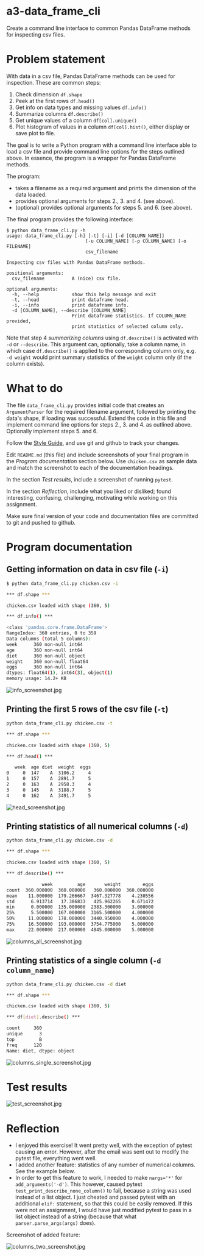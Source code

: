 # a3-data_frame_cli
Create a command line interface to common Pandas DataFrame methods for inspecting csv files.

# Problem statement
With data in a csv file, Pandas DataFrame methods can be used for inspection. These are common steps:
1. Check dimension `df.shape`
2. Peek at the first rows `df.head()`
3. Get info on data types and missing values `df.info()`
4. Summarize columns `df.describe()`
5. Get unique values of a column `df[col].unique()`
6. Plot histogram of values in a column `df[col].hist()`, either display or save plot to file.


The goal is to write a Python program with a command line interface able to load a csv file and provide command line options for the steps outlined above. In essence, the program is a wrapper for Pandas DataFrame methods.

The program:
- takes a filename as a required argument and prints the dimension of the data loaded. 
- provides optional arguments for steps 2., 3. and 4. (see above). 
- (optional) provides optional arguments for steps 5. and 6. (see above).

The final program provides the following interface:

```
$ python data_frame_cli.py -h
usage: data_frame_cli.py [-h] [-t] [-i] [-d [COLUMN_NAME]]
                             [-u COLUMN_NAME] [-p COLUMN_NAME] [-o FILENAME]
                             csv_filename

Inspecting csv files with Pandas DataFrame methods.

positional arguments:
  csv_filename          A (nice) csv file.

optional arguments:
  -h, --help            show this help message and exit
  -t, --head            print dataframe head.
  -i, --info            print dataframe info.
  -d [COLUMN_NAME], --describe [COLUMN_NAME]
                        Print dataframe statistics. If COLUMN_NAME provided,
                        print statistics of selected column only.
```

Note that step 4 _summarizing columns_ using `df.describe()` is activated with `-d` or `--describe`. This argument can, optionally, take a column name, in which case `df.describe()` is applied to the corresponding column only, e.g. `-d weight` would print summary statistics of the `weight` column only (if the column exists).

# What to do
The file `data_frame_cli.py` provides initial code that creates an `ArgumentParser` for the required filename argument, followed by printing the data's shape, if loading was successful. Extend the code in this file and implement command line options for steps 2., 3. and 4. as outlined above. Optionally implement steps 5. and 6.

Follow the [Style Guide](StyleGuide.md), and use git and github to track your changes.

Edit `README.md` (this file) and include screenshots of your final program in the _Program documentation_ section below. Use `chicken.csv` as sample data and match the screenshot to each of the documentation headings.

In the section *Test results*, include a screenshot of running `pytest`.

In the section *Reflection*, include what you liked or disliked; found interesting, confusing, challenging, motivating while working on this assignment.

Make sure final version of your code and documentation files are committed to git and pushed to github. 

# Program documentation

## Getting information on data in csv file (`-i`)
```bash
$ python data_frame_cli.py chicken.csv -i

*** df.shape ***

chicken.csv loaded with shape (360, 5)

*** df.info() ***

<class 'pandas.core.frame.DataFrame'>
RangeIndex: 360 entries, 0 to 359
Data columns (total 5 columns):
week      360 non-null int64
age       360 non-null int64
diet      360 non-null object
weight    360 non-null float64
eggs      360 non-null int64
dtypes: float64(1), int64(3), object(1)
memory usage: 14.2+ KB
```

![info_screenshot.jpg](info_screenshot.jpg)

## Printing the first 5 rows of the csv file (`-t`)
```bash
python data_frame_cli.py chicken.csv -t

*** df.shape ***

chicken.csv loaded with shape (360, 5)

*** df.head() ***

   week  age diet  weight  eggs
0     0  147    A  3106.2     4
1     0  157    A  2891.7     5
2     0  163    A  2958.3     4
3     0  145    A  3188.7     5
4     0  162    A  3491.7     5
```

![head_screenshot.jpg](head_screenshot.jpg)

## Printing statistics of all numerical columns (`-d`)
```bash
python data_frame_cli.py chicken.csv -d

*** df.shape ***

chicken.csv loaded with shape (360, 5)

*** df.describe() ***

             week         age       weight        eggs
count  360.000000  360.000000   360.000000  360.000000
mean    11.000000  179.266667  3467.327778    4.230556
std      6.913714   17.386833   425.962265    0.671472
min      0.000000  135.000000  2383.300000    3.000000
25%      5.500000  167.000000  3165.500000    4.000000
50%     11.000000  178.000000  3440.950000    4.000000
75%     16.500000  193.000000  3754.775000    5.000000
max     22.000000  217.000000  4845.000000    5.000000
```

![columns_all_screenshot.jpg](columns_all_screenshot.jpg)


## Printing statistics of a single column (`-d column_name`)
```bash
python data_frame_cli.py chicken.csv -d diet

*** df.shape ***

chicken.csv loaded with shape (360, 5)

*** df[diet].describe() ***

count     360
unique      3
top         B
freq      120
Name: diet, dtype: object
```

![columns_single_screenshot.jpg](columns_single_screenshot.jpg)

# Test results

![test_screenshot.jpg](test_screenshot.jpg)

# Reflection
- I enjoyed this exercise! It went pretty well, with the exception of pytest causing an error. However, after the email was sent out to modify the pytest file, everything went well.
- I added another feature: statistics of any number of numerical columns. See the example below.
- In order to get this feature to work, I needed to make `nargs='*'` for `add_arguments('-d')`. This however, caused pytest `test_print_describe_none_column()` to fail, because a string was used instead of a list object. I just cheated and passed pytest with an additional `elif:` statement, so that this could be easily removed. If this were not an assignment, I would have just modified pytest to pass in a list object instead of a string (because that what `parser.parse_args(args)` does).

Screenshot of added feature:

![columns_two_screenshot.jpg](columns_two_screenshot.jpg)



